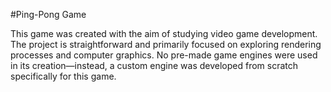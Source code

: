 #Ping-Pong Game

This game was created with the aim of studying video game development. 
The project is straightforward and primarily focused on exploring rendering processes 
and computer graphics. No pre-made game engines were used in its creation—instead, 
a custom engine was developed from scratch specifically for this game.
